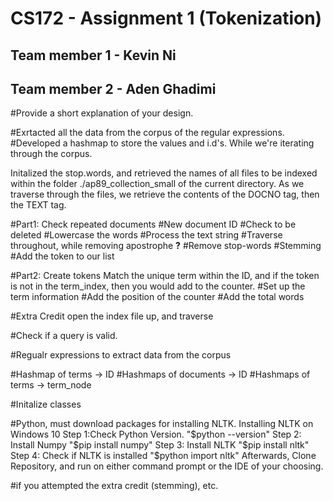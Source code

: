 # CS172 - Assignment 1 (Tokenization)

## Team member 1 - Kevin Ni
## Team member 2 - Aden Ghadimi


#Provide a short explanation of your design.

#Exrtacted all the data from the corpus of the regular expressions. 
#Developed a hashmap to store the values and i.d's.
While we're iterating through the corpus.

Initalized the stop.words, and retrieved the names of all files to be indexed within the folder ./ap89_collection_small of the current directory.
As we traverse through the files, we retrieve the contents of the DOCNO tag, then the TEXT tag.

#Part1: Check repeated documents 
#New document ID
#Check to be deleted
#Lowercase the words
#Process the text string
#Traverse throughout, while removing apostrophe ****?****
#Remove stop-words
#Stemming
#Add the token to our list 


#Part2: Create tokens
Match the unique term within the ID, and if the token is not in the term_index, then you would add to the counter.
#Set up the term information
#Add the position of the counter
#Add the total words



#Extra Credit
open the index file up, and traverse 










#Check if a query is valid. 



#Regualr expressions to extract data from the corpus

#Hashmap of terms -> ID
#Hashmaps of documents -> ID
#Hashmaps of terms -> term_node

#Initalize classes



#Python, must download packages for installing NLTK. 
Installing NLTK on Windows 10
Step 1:Check Python Version.
"$python --version"
Step 2: Install Numpy
"$pip install numpy"
Step 3: Install NLTK
"$pip install nltk"
Step 4: Check if NLTK is installed 
"$python import nltk"
Afterwards, Clone Repository, and run on either command prompt or the IDE of your choosing. 

#if you attempted the extra credit (stemming), etc. 
